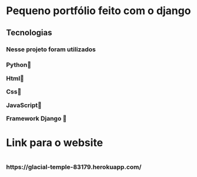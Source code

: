 # Pequeno portfólio feito com o django


<h2>Tecnologias</h2>
<h3>Nesse projeto foram utilizados<h3>
  <p><strong>Python🐍</strong></p>
  <p><strong>Html📄</strong></p>
  <p><strong>Css📄</strong></p>
  <p><strong>JavaScript📜</strong></p>
  <p><strong>Framework Django 🤠</strong></p>

<h1>Link para o website<h1>
<h3>https://glacial-temple-83179.herokuapp.com/<h3>



  
